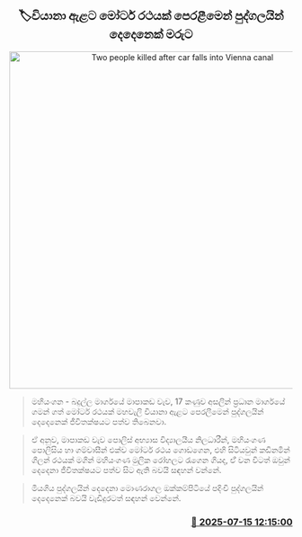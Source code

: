 <p align='center'><b><h2 align='center' title='Two people killed after car falls into Vienna canal'>🏷වියානා ඇළට මෝටර් රථයක් පෙරළීමෙන් පුද්ගලයින් දෙදෙනෙක් මරුට</h2></b></p>
<p align='center'><img src='https://helakuru.sgp1.cdn.digitaloceanspaces.com/esana/images/lib/death[1].jpg' width='600' alt='Two people killed after car falls into Vienna canal'></p>

> මහියංගන - බදුල්ල මාර්ගයේ මාපාකඩ වැව, 17 කණුව අසලින් ප්‍රධාන මාර්ගයේ ගමන් ගත් මෝටර් රථයක් මහවැලි වියානා ඇළට පෙරලීමෙන් පුද්ගලයින් දෙදෙනෙක් ජීවිතක්ෂයට පත්ව තිබෙනවා.

> ඒ අනුව, මාපාකඩ වැව පොලිස් අභ්‍යාස විද්‍යාලයීය නිලධාරීන්, මහියංගණ පොලිසිය හා ගම්වාසීන් එක්ව මෝටර් රථය ග‍ොඩගෙන, එහි සිටියවුන් කඩිනමින් ගිලන් රථයක් මගින් මහියංගණ මුලික රෝහලට රැගෙන ගියද, ඒ් වන විටත් ඔවුන් දෙදෙනා ජීවිතක්ෂයට පත්ව සිට ඇති බවයි සඳහන් වන්නේ.

> මියගිය පුද්ගලයින් දෙදෙනා මොණරාගල ඔක්කම්පිටියේ පදිංචි පුද්ගලයින් දෙදෙනෙක් බවයි වැඩිදුරටත් සඳහන් වෙන්නේ.



<h3 align='right'><a href='https://www.helakuru.lk/esana/p/111853/'>📅 2025-07-15 12:15:00</a></h3>
